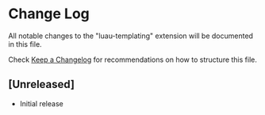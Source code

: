 # Change Log

All notable changes to the "luau-templating" extension will be documented in this file.

Check [Keep a Changelog](http://keepachangelog.com/) for recommendations on how to structure this file.

## [Unreleased]

- Initial release